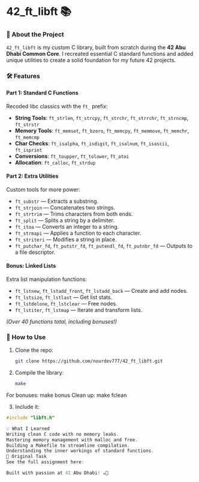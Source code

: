# 42_ft_libft 📚

### 🌟 About the Project
`42_ft_libft` is my custom C library, built from scratch during the **42 Abu Dhabi Common Core**. I recreated essential C standard functions and added unique utilities to create a solid foundation for my future 42 projects.

### 🛠️ Features
#### Part 1: Standard C Functions
Recoded libc classics with the `ft_` prefix:
- **String Tools**: `ft_strlen`, `ft_strcpy`, `ft_strchr`, `ft_strrchr`, `ft_strncmp`, `ft_strstr`  
- **Memory Tools**: `ft_memset`, `ft_bzero`, `ft_memcpy`, `ft_memmove`, `ft_memchr`, `ft_memcmp`  
- **Char Checks**: `ft_isalpha`, `ft_isdigit`, `ft_isalnum`, `ft_isascii`, `ft_isprint`  
- **Conversions**: `ft_toupper`, `ft_tolower`, `ft_atoi`  
- **Allocation**: `ft_calloc`, `ft_strdup`  

#### Part 2: Extra Utilities
Custom tools for more power:
- `ft_substr` — Extracts a substring.  
- `ft_strjoin` — Concatenates two strings.  
- `ft_strtrim` — Trims characters from both ends.  
- `ft_split` — Splits a string by a delimiter.  
- `ft_itoa` — Converts an integer to a string.  
- `ft_strmapi` — Applies a function to each character.  
- `ft_striteri` — Modifies a string in place.  
- `ft_putchar_fd`, `ft_putstr_fd`, `ft_putendl_fd`, `ft_putnbr_fd` — Outputs to a file descriptor.

#### Bonus: Linked Lists
Extra list manipulation functions:
- `ft_lstnew`, `ft_lstadd_front`, `ft_lstadd_back` — Create and add nodes.  
- `ft_lstsize`, `ft_lstlast` — Get list stats.  
- `ft_lstdelone`, `ft_lstclear` — Free nodes.  
- `ft_lstiter`, `ft_lstmap` — Iterate and transform lists.

*(Over 40 functions total, including bonuses!)*

### 🚀 How to Use
1. Clone the repo:  
   ```bash
   git clone https://github.com/nourdev777/42_ft_libft.git

2. Compile the library:
   ```bash
   make
   
For bonuses: make bonus
Clean up: make fclean

3. Include it:
```c
#include "libft.h"

💡 What I Learned
Writing clean C code with no memory leaks.
Mastering memory management with malloc and free.
Building a Makefile to streamline compilation.
Understanding the inner workings of standard functions.
📜 Original Task
See the full assignment here: 

Built with passion at 42 Abu Dhabi! ☕🚀
